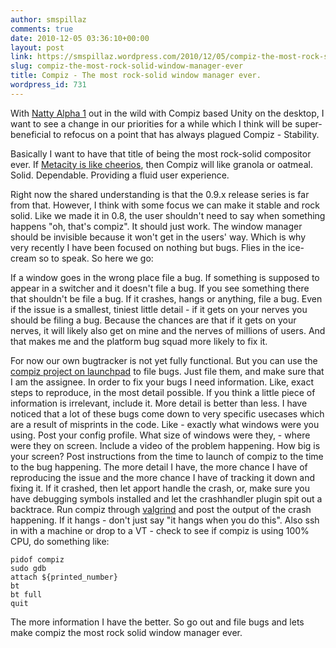 ```yaml
---
author: smspillaz
comments: true
date: 2010-12-05 03:36:10+00:00
layout: post
link: https://smspillaz.wordpress.com/2010/12/05/compiz-the-most-rock-solid-window-manager-ever/
slug: compiz-the-most-rock-solid-window-manager-ever
title: Compiz - The most rock-solid window manager ever.
wordpress_id: 731
---
```


With [Natty Alpha 1](http://www.google.com/url?sa=t&source=web&cd=4&ved=0CDAQFjAD&url=http%3A%2F%2Fwww.omgubuntu.co.uk%2F2010%2F12%2Fubuntu-11-04-alpha-1-released%2F&rct=j&q=natty%20alpha%201%20released&ei=qAH7TI_ZHcrtrQft5fT4Bw&usg=AFQjCNFdKYG9PbtJvY4i-JwLJovLsmu1Ag&sig2=Q7Q9t7MqMmqzR6S4f6IbdQ&cad=rja) out in the wild with Compiz based Unity on the desktop, I want to see a change in our priorities for a while which I think will be super-beneficial to refocus on a point that has always plagued Compiz - Stability.

Basically I want to have that title of being the most rock-solid compositor ever. If [Metacity is like cheerios](http://en.wikipedia.org/wiki/Metacity), then Compiz will like granola or oatmeal. Solid. Dependable. Providing a fluid user experience.

Right now the shared understanding is that the 0.9.x release series is far from that. However, I think with some focus we can make it stable and rock solid. Like we made it in 0.8, the user shouldn't need to say when something happens "oh, that's compiz". It should just work. The window manager should be invisible because it won't get in the users' way. Which is why very recently I have been focused on nothing but bugs. Flies in the ice-cream so to speak. So here we go:

If a window goes in the wrong place file a bug. If something is supposed to appear in a switcher and it doesn't file a bug. If you see something there that shouldn't be file a bug. If it crashes, hangs or anything, file a bug. Even if the issue is a smallest, tiniest little detail - if it gets on your nerves you should be filing a bug. Because the chances are that if it gets on your nerves, it will likely also get on mine and the nerves of millions of users. And that makes me and the platform bug squad more likely to fix it.

For now our own bugtracker is not yet fully functional. But you can use the [compiz project on launchpad](http://bugs.launchpad.net/compiz) to file bugs. Just file them, and make sure that I am the assignee. In order to fix your bugs I need information. Like, exact steps to reproduce, in the most detail possible. If you think a little piece of information is irrelevant, include it. More detail is better than less. I have noticed that a lot of these bugs come down to very specific usecases which are a result of misprints in the code. Like - exactly what windows were you using. Post your config profile. What size of windows were they, - where were they on screen. Include a video of the problem happening. How big is your screen? Post instructions from the time to launch of compiz to the time to the bug happening. The more detail I have, the more chance I have of reproducing the issue and the more chance I have of tracking it down and fixing it. If it crashed, then let apport handle the crash, or, make sure you have debugging symbols installed and let the crashhandler plugin spit out a backtrace. Run compiz through [valgrind](http://valgrind.org) and post the output of the crash happening. If it hangs - don't just say "it hangs when you do this". Also ssh in with a machine or drop to a VT - check to see if compiz is using 100% CPU, do something like:

    
    pidof compiz
    sudo gdb
    attach ${printed_number}
    bt
    bt full
    quit
    



The more information I have the better. So go out and file bugs and lets make compiz the most rock solid window manager ever.
